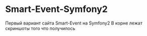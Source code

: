 # Smart-Event-Symfony2
Первый вариант сайта Smart-Event на Symfony2
В корне лежат скриншоты того что получилось
